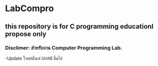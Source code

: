 # LabCompro
## this repository is for C programming educationl propose only

### Disclimer: สำหรับงาน Computer Programming Lab.
-Update โจทย์ตั้งแต่ Unit6 ขึ้นไป
